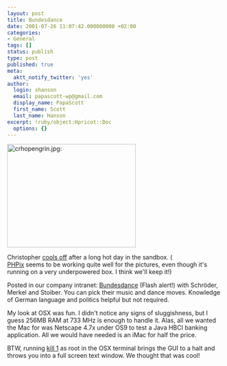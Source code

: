 ```yaml
---
layout: post
title: Bundesdance
date: 2001-07-26 11:07:42.000000000 +02:00
categories:
- General
tags: []
status: publish
type: post
published: true
meta:
  aktt_notify_twitter: 'yes'
author:
  login: shanson
  email: papascott-wp@gmail.com
  display_name: PapaScott
  first_name: Scott
  last_name: Hanson
excerpt: !ruby/object:Hpricot::Doc
  options: {}
---
```

<p><img src="https://www.papascott.de/wordpress/wp-content/uploads/2001/07/crhopengrin.jpg" height="241" width="300" border="0" alt="crhopengrin.jpg: " /></p>
<p>Christopher <a href="http://shcon.com/index.php?album=07_2001%2F20010726&dispsize=512&start=0">cools off</a> after a long hot day in the sandbox. (<br />
<a href="http://phpix2.sourceforge.net/">PHPix</a> seems to be working quite well for the pictures, even though it's running on a very underpowered box. I think we'll keep it!)</p>
<p>Posted in our company intranet: <a href="http://www.sueddeutsche.de/sz/kultur/bundesdance/start.html">Bundesdance</a> (Flash alert!) with Schröder, Merkel and Stoiber. You can pick their music and dance moves. Knowledge of German language and politics helpful but not required. </p>
<p>My look at OSX was fun. I didn't notice any signs of sluggishness, but I guess 256MB RAM at 733 MHz is enough to handle it. Alas, all we wanted the Mac for was Netscape 4.7x under OS9 to test a Java HBCI banking application. All we would have needed is an iMac for half the price.</p>
<p>BTW, running <a href="http://shanson.editthispage.com/">kill 1</a> as root in the OSX terminal brings the GUI to a halt and throws you into a full screen text window. We thought that was cool!</p>
